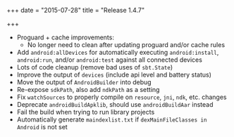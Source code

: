 +++
date = "2015-07-28"
title = "Release 1.4.7"

+++


* Proguard + cache improvements:
  * No longer need to clean after updating proguard and/or cache rules
* Add `android:allDevices` for automatically executing `android:install`, `android:run`, and/or `android:test` against all connected devices
* Lots of code cleanup (remove bad uses of `sbt.State`)
* Improve the output of `devices` (include api level and battery status)
* Move the output of `AndroidBuilder` into debug
* Re-expose `sdkPath`, also add `ndkPath` as a setting
* Fix `watchSources` to properly compile on `resource`, `jni`, `ndk`, etc. changes
* Deprecate `androidBuildApklib`, should use `androidBuildAar` instead
* Fail the build when trying to run library projects
* Automatically generate `maindexlist.txt` if `dexMainFileClasses in Android` is not set
